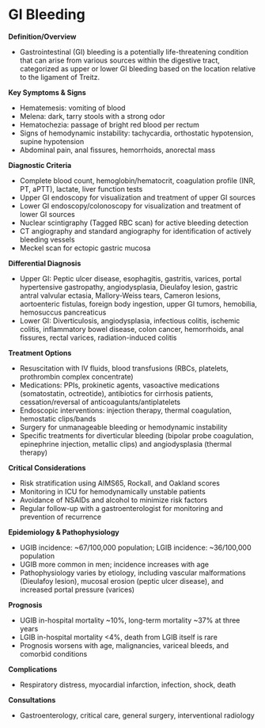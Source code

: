 # GI Bleeding

**Definition/Overview**
- Gastrointestinal (GI) bleeding is a potentially life-threatening condition that can arise from various sources within the digestive tract, categorized as upper or lower GI bleeding based on the location relative to the ligament of Treitz.

**Key Symptoms & Signs**
- Hematemesis: vomiting of blood
- Melena: dark, tarry stools with a strong odor
- Hematochezia: passage of bright red blood per rectum
- Signs of hemodynamic instability: tachycardia, orthostatic hypotension, supine hypotension
- Abdominal pain, anal fissures, hemorrhoids, anorectal mass

**Diagnostic Criteria**
- Complete blood count, hemoglobin/hematocrit, coagulation profile (INR, PT, aPTT), lactate, liver function tests
- Upper GI endoscopy for visualization and treatment of upper GI sources
- Lower GI endoscopy/colonoscopy for visualization and treatment of lower GI sources
- Nuclear scintigraphy (Tagged RBC scan) for active bleeding detection
- CT angiography and standard angiography for identification of actively bleeding vessels
- Meckel scan for ectopic gastric mucosa

**Differential Diagnosis**
- Upper GI: Peptic ulcer disease, esophagitis, gastritis, varices, portal hypertensive gastropathy, angiodysplasia, Dieulafoy lesion, gastric antral valvular ectasia, Mallory-Weiss tears, Cameron lesions, aortoenteric fistulas, foreign body ingestion, upper GI tumors, hemobilia, hemosuccus pancreaticus
- Lower GI: Diverticulosis, angiodysplasia, infectious colitis, ischemic colitis, inflammatory bowel disease, colon cancer, hemorrhoids, anal fissures, rectal varices, radiation-induced colitis

**Treatment Options**
- Resuscitation with IV fluids, blood transfusions (RBCs, platelets, prothrombin complex concentrate)
- Medications: PPIs, prokinetic agents, vasoactive medications (somatostatin, octreotide), antibiotics for cirrhosis patients, cessation/reversal of anticoagulants/antiplatelets
- Endoscopic interventions: injection therapy, thermal coagulation, hemostatic clips/bands
- Surgery for unmanageable bleeding or hemodynamic instability
- Specific treatments for diverticular bleeding (bipolar probe coagulation, epinephrine injection, metallic clips) and angiodysplasia (thermal therapy)

**Critical Considerations**
- Risk stratification using AIMS65, Rockall, and Oakland scores
- Monitoring in ICU for hemodynamically unstable patients
- Avoidance of NSAIDs and alcohol to minimize risk factors
- Regular follow-up with a gastroenterologist for monitoring and prevention of recurrence

**Epidemiology & Pathophysiology**
- UGIB incidence: ~67/100,000 population; LGIB incidence: ~36/100,000 population
- UGIB more common in men; incidence increases with age
- Pathophysiology varies by etiology, including vascular malformations (Dieulafoy lesion), mucosal erosion (peptic ulcer disease), and increased portal pressure (varices)

**Prognosis**
- UGIB in-hospital mortality ~10%, long-term mortality ~37% at three years
- LGIB in-hospital mortality <4%, death from LGIB itself is rare
- Prognosis worsens with age, malignancies, variceal bleeds, and comorbid conditions

**Complications**
- Respiratory distress, myocardial infarction, infection, shock, death

**Consultations**
- Gastroenterology, critical care, general surgery, interventional radiology